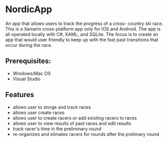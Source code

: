 # NordicApp

An app that allows users to track the progress of a cross- country ski race. This is a Xamarin cross-platform app only for IOS and Android. The app is all operated locally with C#, XAML, and SQLite. The focus is to create an app that would user friendly to keep up with the fast past transitions that occur during the race.

## Prerequisites:
- Windows/Mac OS
- Visual Studio

## Features
- allows user to storge and track races
- allows user create races 
- allows user to create racers or add existing racers to races
- allows user to view results of past races and edit results
- track racer's time in the preliminary round
- re-organizes and elimates racers for rounds after the prelimary round

